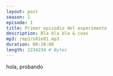 ```yaml
---
layout: post
season: 1
episode: 1
title: Primer episodio del experimento
description: Bla bla bla & coas
mp3: /mp3/s01e01.mp3
duration: 00:38:00
length: 2234234 # Bytes
---
```


hola, probando